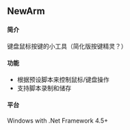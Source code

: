 ## NewArm

#### 简介

键盘鼠标按键的小工具（简化版按键精灵？）

#### 功能

- 根据预设脚本来控制鼠标/键盘操作
- 支持脚本录制和储存

#### 平台

Windows with .Net Framework 4.5+
